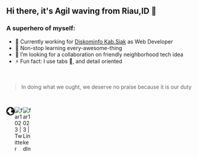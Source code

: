 ## Hi there, it's Agil waving from Riau,ID 👋

### A superhero of myself:
- 🔭 Currently working for [Diskominfo Kab.Siak][infokom] as Web Developer
- 🌱 Non-stop learning every-awesome-thing
- 👯 I’m looking for a collaboration on friendly neighborhood tech idea
- ⚡ Fun fact: I use tabs :slightly_smiling_face:, and detail oriented
<!-- - 🤔 -->
<!-- - 💬 -->
<!-- - 📫 -->
<!-- - 😄 -->
<br />

> In doing what we ought, we deserve no praise because it is our duty

<br />

<!-- <img align="left" alt="far1023's Github Stats" src="https://github-readme-stats.vercel.app/api?username=far1023&show_icons=true&hide_border=true" /> -->

[<img align="left" alt="profile.io" width="22px" src="https://raw.githubusercontent.com/iconic/open-iconic/master/svg/globe.svg" />][profile]
[<img align="left" alt="far1023 | Twitter" width="22px" src="https://cdn.jsdelivr.net/npm/simple-icons@5.14.0/icons/twitter.svg" />][twitter]
[<img align="left" alt="far1023 | LinkedIn" width="22px" src="https://cdn.jsdelivr.net/npm/simple-icons@5.14.0/icons/linkedin.svg" />][linkedin]

[infokom]: https://tik.siakkab.go.id/staffs/fuadagil
[profile]: https://far1023.github.io
[twitter]: https://twitter.com/fuadagil
[linkedin]: https://linkedin.com/in/fuadagilr
